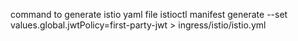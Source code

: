 command to generate istio yaml file
istioctl manifest generate --set values.global.jwtPolicy=first-party-jwt > ingress/istio/istio.yml 